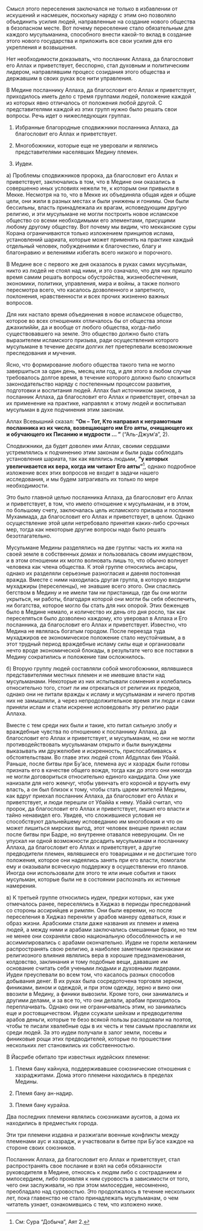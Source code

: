 Смысл этого переселения заключался не только в избавлении от искушений и насмешек, поскольку наряду с этим оно позволяло объединить усилия людей, направленные на создание нового общества в безопасном месте. Вот почему переселение стало обязательным для каждого мусульманина, способного внести какой-то вклад в создание этого нового государства и приложить все свои усилия для его укрепления и возвышения.

Нет необходимости доказывать, что посланник Аллаха, да благословит его Аллах и приветствует, бесспорно, стал духовным и политическим лидером, направлявшим процесс созидания этого общества и державшим в своих руках все нити управления.

В Медине посланнику Аллаха, да благословит его Аллах и приветствует, приходилось иметь дело с тремя группами людей, положение каждой из которых явно отличалось от положения любой другой. С представителями каждой из этих групп нужно было решать свои вопросы. Речь идет о нижеследующих группах.

1. Избранные благородные сподвижники посланника Аллаха, да благословит его Аллах и приветствует.

2. Многобожники, которые еще не уверовали и являлись представителями населявших Медину племен.

3. Иудеи.

а) Проблемы сподвижников пророка, да благословит его Аллах и приветствует, заключались в том, что в Медине они оказались в совершенно иных условиях нежели те, к которым они привыкли в Мекке. Несмотря на то, что в Мекке их объединяла общая идея и общие цели, они жили в разных местах и были унижены и гонимы. Они были бессильны, власть принадлежала их врагам, исповедующим другую религию, и эти мусульмане не могли построить новое исламское общество со всеми необходимыми его элементами, присущими любому другому обществу. Вот почему мы видим, что мекканские суры Корана ограничиваются только изложением принципов ислама, установлений шариата, которые может применять на практике каждый отдельный человек, побуждениями к благочестию, благу и благонравию и велениями избегать всего низкого и порочного.

В Медине все с первого же дня оказалось в руках самих мусульман, никто из людей не стоял над ними, и это означало, что для них пришло время самим решать вопросы обустройства, жизнеобеспечения, экономики, политики, управления, мира и войны, а также полного пересмотра всего, что касалось дозволенного и запретного, поклонения, нравственности и всех прочих жизненно важных вопросов.

Для них настало время объединения в новое исламское общество, которое во всех отношениях отличалось бы от общества эпохи джахилиййи, да и вообще от любого общества, когда-либо существовавшего на земле. Это общество должно было стать выразителем исламского призыва, ради осуществления которого мусульмане в течение десяти долгих лет претерпевали всевозможные преследования и мучения.

Ясно, что формирование любого общества такого типа не могло завершиться за один день, месяц или год, и для этого в любом случае требовалось долгое время, в течение которого должно было сложиться законодательство наряду с постепенным процессом развития, подготовки и воспитания людей. Аллах был источником законов, а посланник Аллаха, да благословит его Аллах и приветствует, отвечал за их применение на практике, направлял к этому людей и воспитывал мусульман в духе подчинения этим законам.

Аллах Всевышний сказал: **“Он – Тот, Кто направил к неграмотным посланника из их числа, возвещающего им Его аяты, очищающего их и обучающего их Писанию и мудрости … ”** (“Аль-Джум‘а”, 2).

Сподвижники, да будет доволен ими Аллах, своими сердцами устремлялись к подчинению этим законам и были рады соблюдать установления шариата, так как являлись людьми, **“у которых увеличивается их вера, когда им читают Его аяты”**[^1], однако подробное изложение всех этих вопросов не входит в задачи нашего исследования, и мы будем затрагивать их только по мере необходимости.

Это было главной целью посланника Аллаха, да благословит его Аллах и приветствует, в том, что имело отношение к мусульманам, и в этом, по большому счету, заключалась цель исламского призыва и послания Мухаммада, да благословит его Аллах и приветствует, в целом. Однако осуществление этой цели нетребовало принятия каких-либо срочных мер, тогда как некоторые другие вопросы надо было решать безотлагательно.

Мусульмане Медины разделялись на две группы: часть их жила на своей земле в собственных домах и пользовалась своим имуществом, и в этом отношении их могло волновать лишь то, что обычно волнует человека как члена общества. К этой группе относились ансары, однако их разделяли серьезные разногласия и давняя постоянная вражда. Вместе с ними находилась другая группа, в которую входили мухаджиры (переселенцы), не знавшие всего этого. Они спаслись бегством в Медину и не имели там ни пристанища, где бы они могли укрыться, ни работы, благодаря которой они могли бы себя обеспечить, ни богатства, которое могло бы стать для них опорой. Этих беженцев было в Медине немало, и количество их день ото дня росло, так как переселяться было дозволено каждому, кто уверовал в Аллаха и Его посланника, да благословит его Аллах и приветствует. Известно, что Медина не являлась богатым городом. После переезда туда мухаджиров ее экономическое положение стало неустойчивым, а в этот трудный период враждебные исламу силы еще и организовали нечто вроде экономической блокады, в результате чего все поставки в Медину сократились и положение там осложнилось.

б) Вторую группу людей составляли собой многобожники, являвшиеся представителями местных племен и не имевшие власти над мусульманами. Некоторые из них испытывали сомнения и колебались относительно того, стоит ли им отрекаться от религии их предков, однако они не питали вражды к исламу и мусульманам и ничего против них не замышляли, а через непродолжительное время эти люди и сами приняли ислам и стали искренне исповедовать эту религию ради Аллаха.

Вместе с тем среди них были и такие, кто питал сильную злобу и враждебные чувства по отношению к посланнику Аллаха, да благословит его Аллах и приветствует, и мусульманам, но они не могли противодействовать мусульманам открыто и были вынуждены выказывать им дружелюбие и искренность, приспосабливаясь к обстоятельствам. Во главе этих людей стоял Абдуллах бин Убайй. Раньше, после битвы при Бу‘асе, племена аус и хазрадж были готовы признать его в качестве общего вождя, тогда как до этого они никогда не могли договориться относительно единого кандидата. Они уже нанизали для него жемчуг, чтобы увенчать его короной и вручить ему власть, а он был близок к тому, чтобы стать царем жителей Медины, как вдруг приехал посланник Аллаха, да благословит его Аллах и приветствует, и люди перешли от Убаййа к нему. Убайй считал, что пророк, да благословит его Аллах и приветствует, лишил его власти и тайно ненавидел его. Увидев, что сложившиеся условия не способствуют дальнейшему исповеданию им многобожия и что он может лишиться мирских выгод, этот человек внешне принял ислам после битвы при Бадре, но внутренне отавался неверующим. Он не упускал ни одной возможности досадить мусульманам и посланнику Аллаха, да благословит его Аллах и приветствует, а другие предводители племен, являвшиеся его товарищами и не достигшие того положения, которое они надеялись занять при его власти, помогали ему и оказывали всяческую поддержку в осуществлении его планов. Иногда они использовали для этого те или иные события и таких мусульман, которые были не в состоянии распознать их истинные намерения.

в) К третьей группе относились иудеи, предки которых, как уже отмечалось ранее, переселялись в Хиджаз в периоды преследований со стороны ассирийцев и римлян. Они были евреями, но после переселения в Хиджаз переняли у арабов манеру одеваться, язык и образ жизни. Арабскими стали даже названия их племен и имена людей, а между ними и арабами заключались смешанные браки, но тем не менее они сохраняли свою национальную обособленность и не ассимилировались с арабами окончательно. Иудеи не горели желанием распространять свою религию, а наиболее заметными признаками их религиозного влияния являлись вера в хорошие предзнаменования, колдовство, заклинания и тому подобные вещи, дававшие им основание считать себя учеными людьми и духовными лидерами. Иудеи преуспевали во всем том, что касалось разных способов добывания денег. В их руках была сосредоточена торговля зерном, финиками, вином и одеждой, и при этом одежду, зерно и вино они ввозили в Медину, а финики вывозили. Кроме того, они занимались и другими делами, и за все то, что они делали, арабам приходилось переплачивать. Однако они не ограничивались этим, но занимались еще и ростовщичеством. Иудеи ссужали шейхам и предводителям арабов деньги, которые те безо всякой пользы расходовали на поэтов, чтобы те писали хвалебные оды в их честь и тем самым прославляли их среди людей. За это иудеи получали в залог земли, посевы и финиковые рощи этих предводителей, которые по прошествии нескольких лет становились их собственностью.

В Йасрибе обитало три известных иудейских племени:

1. Племя бану кайнука, поддерживавшее союзнические отношения с хазраджитами. Дома этого племени находились в пределах Медины.

2. Племя бану ан-надир.

3. Племя бану курайза.

Два последних племени являлись союзниками ауситов, а дома их находились в предместьях города.

Эти три племени издавна и разжигали военные конфликты между племенами аус и хазрадж, и участвовали в битве при Бу‘асе каждое на стороне своих союзников.

Посланник Аллаха, да благословит его Аллах и приветствует, стал распространять свое послание и взял на себя обязанности руководителя в Медине, относясь к людям либо с состраданием и милосердием, либо проявляя к ним суровость в зависимости от того, чего они заслуживали, но при этом милосердие, несомненно, преобладало над суровостью. Это продолжалось в течение нескольких лет, пока главенство не стало принадлежать мусульманам, о чем читатель узнает, ознакомившись с тем, что изложено ниже.

[^1]: См: Сура “Добыча”, Аят 2.

